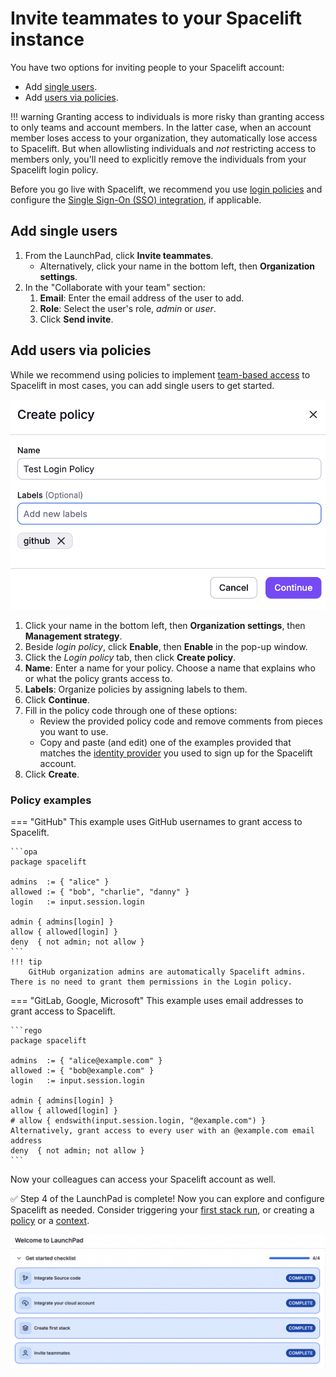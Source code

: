 # Invite teammates to your Spacelift instance

You have two options for inviting people to your Spacelift account:

- Add [single users](#add-single-users).
- Add [users via policies](#add-users-via-policies).

!!! warning
    Granting access to individuals is more risky than granting access to only teams and account members. In the latter case, when an account member loses access to your organization, they automatically lose access to Spacelift. But when allowlisting individuals and _not_ restricting access to members only, you'll need to explicitly remove the individuals from your Spacelift login policy.

Before you go live with Spacelift, we recommend you use [login policies](../../concepts/policy/login-policy.md) and configure the [Single Sign-On (SSO) integration](../../integrations/single-sign-on/README.md), if applicable.

## Add single users

1. From the LaunchPad, click **Invite teammates**.
      - Alternatively, click your name in the bottom left, then **Organization settings**.
2. In the "Collaborate with your team" section:
      1. **Email**: Enter the email address of the user to add.
      2. **Role**: Select the user's role, _admin_ or _user_.
      3. Click **Send invite**.

## Add users via policies

While we recommend using policies to implement [team-based access](../../concepts/policy/login-policy.md#teams) to Spacelift in most cases, you can add single users to get started.

![](<../../assets/screenshots/getting-started/invite-teammates/create-policy.png>)

1. Click your name in the bottom left, then **Organization settings**, then **Management strategy**.
2. Beside _login policy_, click **Enable**, then **Enable** in the pop-up window.
3. Click the _Login policy_ tab, then click **Create policy**.
4. **Name**: Enter a name for your policy. Choose a name that explains who or what the policy grants access to.
5. **Labels**: Organize policies by assigning labels to them.
6. Click **Continue**.
7. Fill in the policy code through one of these options:
      - Review the provided policy code and remove comments from pieces you want to use.
      - Copy and paste (and edit) one of the examples provided that matches the [identity provider](../../README.md#create-your-spacelift-account) you used to sign up for the Spacelift account.
8. Click **Create**.

### Policy examples

=== "GitHub"
    This example uses GitHub usernames to grant access to Spacelift.

    ```opa
    package spacelift

    admins  := { "alice" }
    allowed := { "bob", "charlie", "danny" }
    login   := input.session.login

    admin { admins[login] }
    allow { allowed[login] }
    deny  { not admin; not allow }
    ```
    !!! tip
        GitHub organization admins are automatically Spacelift admins. There is no need to grant them permissions in the Login policy.

=== "GitLab, Google, Microsoft"
    This example uses email addresses to grant access to Spacelift.

    ```rego
    package spacelift

    admins  := { "alice@example.com" }
    allowed := { "bob@example.com" }
    login   := input.session.login

    admin { admins[login] }
    allow { allowed[login] }
    # allow { endswith(input.session.login, "@example.com") } Alternatively, grant access to every user with an @example.com email address
    deny  { not admin; not allow }
    ```

Now your colleagues can access your Spacelift account as well.

✅ Step 4 of the LaunchPad is complete! Now you can explore and configure Spacelift as needed. Consider triggering your [first stack run](../../README.md#trigger-your-first-run), or creating a [policy](../../concepts/policy/README.md#creating-policies) or a [context](../../concepts/configuration/context.md#creating).

![LaunchPad Step 4 complete](<../../assets/screenshots/getting-started/invite-teammates/LaunchPad-step-4-complete.png>)
